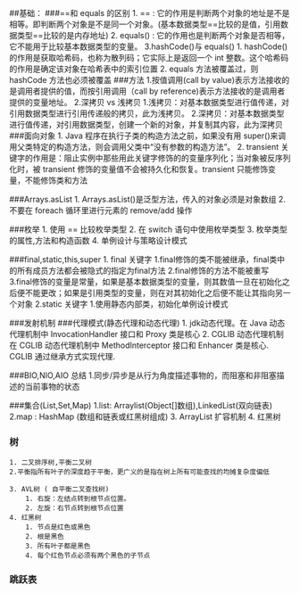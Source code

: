 ##基础：
###==和 equals 的区别
	1. == : 它的作用是判断两个对象的地址是不是相等。即判断两个对象是不是同一个对象。(基本数据类型==比较的是值，引用数据类型==比较的是内存地址)
	2. equals() : 它的作用也是判断两个对象是否相等，它不能用于比较基本数据类型的变量。
	3.hashCode()与 equals()
		1. hashCode() 的作用是获取哈希码，也称为散列码；它实际上是返回一个 int 整数。这个哈希码的作用是确定该对象在哈希表中的索引位置
		2. equals 方法被覆盖过，则 hashCode 方法也必须被覆盖
###方法
	1.按值调用(call by value)表示方法接收的是调用者提供的值，而按引用调用（call by reference)表示方法接收的是调用者提供的变量地址。
	2.深拷贝 vs 浅拷贝
		1.浅拷贝：对基本数据类型进行值传递，对引用数据类型进行引用传递般的拷贝，此为浅拷贝。
		2.深拷贝：对基本数据类型进行值传递，对引用数据类型，创建一个新的对象，并复制其内容，此为深拷贝
###面向对象
	1. Java 程序在执行子类的构造方法之前，如果没有用 super()来调用父类特定的构造方法，则会调用父类中“没有参数的构造方法”。
	2. transient 关键字的作用是：阻止实例中那些用此关键字修饰的的变量序列化；当对象被反序列化时，被 transient 修饰的变量值不会被持久化和恢复。transient 只能修饰变量，不能修饰类和方法

###Arrays.asList
    1. Arrays.asList()是泛型方法，传入的对象必须是对象数组
    2. 不要在 foreach 循环里进行元素的 remove/add 操作

###枚举
    1. 使用 == 比较枚举类型
    2. 在 switch 语句中使用枚举类型
    3. 枚举类型的属性,方法和构造函数
    4. 单例设计与策略设计模式

###final,static,this,super
    1. final 关键字
        1.final修饰的类不能被继承，final类中的所有成员方法都会被隐式的指定为final方法
        2.final修饰的方法不能被重写
        3.final修饰的变量是常量，如果是基本数据类型的变量，则其数值一旦在初始化之后便不能更改；如果是引用类型的变量，则在对其初始化之后便不能让其指向另一个对象
    2.static 关键字
        1.使用静态内部类，初始化单例设计模式    

###发射机制
###代理模式(静态代理和动态代理)
    1. jdk动态代理。在 Java 动态代理机制中 InvocationHandler 接口和 Proxy 类是核心
    2. CGLIB 动态代理机制 在 CGLIB 动态代理机制中 MethodInterceptor 接口和 Enhancer 类是核心.
       CGLIB 通过继承方式实现代理.
       
###BIO,NIO,AIO 总结
    1.同步/异步是从行为角度描述事物的，而阻塞和非阻塞描述的当前事物的状态

###集合(List,Set,Map)
    1.list: Arraylist(Object[]数组),LinkedList(双向链表)
    2.map : HashMap (数组和链表或红黑树组成)
    3. ArrayList 扩容机制
    4. 红黑树

### 树
    1. 二叉排序树,平衡二叉树
    2.平衡指所有叶子的深度趋于平衡，更广义的是指在树上所有可能查找的均摊复杂度偏低
    
    3. AVL树 ( 自平衡二叉查找树)
        1. 右旋：左结点转到根节点位置。
        2. 左旋：右节点转到根节点位置
    4. 红黑树 
        1. 节点是红色或黑色
        2. 根是黑色
        3. 所有叶子都是黑色
        4. 每个红色节点必须有两个黑色的子节点
        
### 跳跃表
    